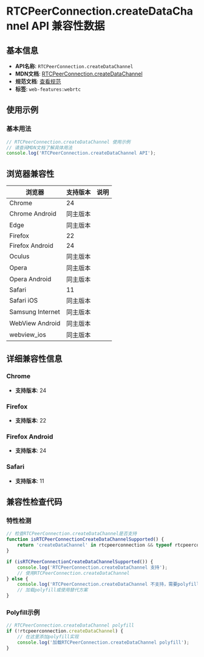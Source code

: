 # RTCPeerConnection.createDataChannel API 兼容性数据

## 基本信息

- **API名称**: `RTCPeerConnection.createDataChannel`
- **MDN文档**: [RTCPeerConnection.createDataChannel](https://developer.mozilla.org/docs/Web/API/RTCPeerConnection/createDataChannel)
- **规范文档**: [查看规范](https://w3c.github.io/webrtc-pc/#dom-peerconnection-createdatachannel)
- **标签**: `web-features:webrtc`

## 使用示例

### 基本用法

```javascript
// RTCPeerConnection.createDataChannel 使用示例
// 请查阅MDN文档了解具体用法
console.log('RTCPeerConnection.createDataChannel API');
```

## 浏览器兼容性

| 浏览器 | 支持版本 | 说明 |
|--------|----------|------|
| Chrome | 24 |  |
| Chrome Android | 同主版本 |  |
| Edge | 同主版本 |  |
| Firefox | 22 |  |
| Firefox Android | 24 |  |
| Oculus | 同主版本 |  |
| Opera | 同主版本 |  |
| Opera Android | 同主版本 |  |
| Safari | 11 |  |
| Safari iOS | 同主版本 |  |
| Samsung Internet | 同主版本 |  |
| WebView Android | 同主版本 |  |
| webview_ios | 同主版本 |  |

## 详细兼容性信息

### Chrome

- **支持版本**: 24

### Firefox

- **支持版本**: 22

### Firefox Android

- **支持版本**: 24

### Safari

- **支持版本**: 11

## 兼容性检查代码

### 特性检测

```javascript
// 检查RTCPeerConnection.createDataChannel是否支持
function isRTCPeerConnectionCreateDataChannelSupported() {
    return 'createDataChannel' in rtcpeerconnection && typeof rtcpeerconnection.createDataChannel === 'function';
}

if (isRTCPeerConnectionCreateDataChannelSupported()) {
    console.log('RTCPeerConnection.createDataChannel 支持');
    // 使用RTCPeerConnection.createDataChannel
} else {
    console.log('RTCPeerConnection.createDataChannel 不支持，需要polyfill');
    // 加载polyfill或使用替代方案
}
```

### Polyfill示例

```javascript
// RTCPeerConnection.createDataChannel polyfill
if (!rtcpeerconnection.createDataChannel) {
    // 在这里添加polyfill实现
    console.log('加载RTCPeerConnection.createDataChannel polyfill');
}
```

